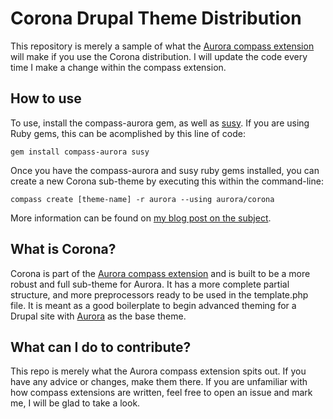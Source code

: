 # Corona Drupal Theme Distribution

This repository is merely a sample of what the [Aurora compass extension](https://github.com/Snugug/Aurora) will make if you use the Corona distribution. I will update the code every time I make a change within the compass extension.

## How to use

To use, install the compass-aurora gem, as well as [susy](http://susy.oddbird.net). If you are using Ruby gems, this can be acomplished by this line of code:

```
gem install compass-aurora susy
```

Once you have the compass-aurora and susy ruby gems installed, you can create a new Corona sub-theme by executing this within the command-line:
```
compass create [theme-name] -r aurora --using aurora/corona
```

More information can be found on [my blog post on the subject](http://fourkitchens.com/blog/2012/11/13/compass-aurora-corona-oh-my).


## What is Corona?

Corona is part of the [Aurora compass extension](https://github.com/Snugug/Aurora) and is built to be a more robust and full sub-theme for Aurora. It has a more complete partial structure, and more preprocessors ready to be used in the template.php file. It is meant as a good boilerplate to begin advanced theming for a Drupal site with [Aurora](http://www.drupal.org/project/aurora) as the base theme.

## What can I do to contribute?

This repo is merely what the Aurora compass extension spits out. If you have any advice or changes, make them there. If you are unfamiliar with how compass extensions are written, feel free to open an issue and mark me, I will be glad to take a look.
